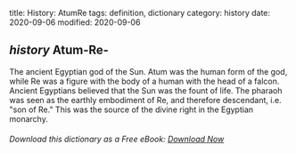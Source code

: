 title: History: AtumRe
tags: definition, dictionary
category: history
date: 2020-09-06
modified: 2020-09-06

## _history_ Atum-Re-
The ancient Egyptian god of the Sun. Atum was the
human form of the god, while Re was a figure with the body of a human
with the head of a falcon. Ancient Egyptians believed that the Sun
was the fount of life. The pharaoh was seen as the earthly embodiment
of Re, and therefore descendant, i.e. "son of Re." This was the
source of the divine right in the Egyptian monarchy.


###### Download *this* dictionary as a Free eBook: [Download Now]({static}static/SerfHistoryDictionary.pdf)

